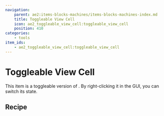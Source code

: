 ```yaml
---
navigation:
    parent: ae2:items-blocks-machines/items-blocks-machines-index.md
    title: Toggleable View Cell
    icon: ae2_toggleable_view_cell:toggleable_view_cell
    position: 410
categories:
    - tools
item_ids:
    - ae2_toggleable_view_cell:toggleable_view_cell
---
```


# Toggleable View Cell

<ItemImage id="ae2_toggleable_view_cell:toggleable_view_cell" scale="2" />

This item is a toggleable version of <ItemLink id="ae2:view_cell" />.
By right-clicking it in the GUI, you can switch its state.

## Recipe

<Recipe id="ae2_toggleable_view_cell:toggleable_view_cell" />
